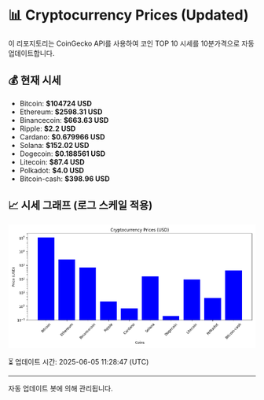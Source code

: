 
# 📊 Cryptocurrency Prices (Updated)

이 리포지토리는 CoinGecko API를 사용하여 코인 TOP 10 시세를 10분가격으로 자동 업데이트합니다.

## 💰 현재 시세
- Bitcoin: **$104724 USD**
- Ethereum: **$2598.31 USD**
- Binancecoin: **$663.63 USD**
- Ripple: **$2.2 USD**
- Cardano: **$0.679966 USD**
- Solana: **$152.02 USD**
- Dogecoin: **$0.188561 USD**
- Litecoin: **$87.4 USD**
- Polkadot: **$4.0 USD**
- Bitcoin-cash: **$398.96 USD**

## 📈 시세 그래프 (로그 스케일 적용)
![Crypto Prices](crypto_prices.png)

⏳ 업데이트 시간: 2025-06-05 11:28:47 (UTC)

---
자동 업데이트 봇에 의해 관리됩니다.
